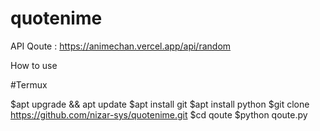 # quotenime
API Qoute : https://animechan.vercel.app/api/random


How to use 

#Termux

$apt upgrade && apt update
$apt install git
$apt install python
$git clone https://github.com/nizar-sys/quotenime.git
$cd qoute
$python qoute.py
